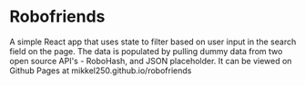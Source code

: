 # Robofriends
A simple React app that uses state to filter based on user input in the search field on the page. 
The data is populated by pulling dummy data from two open source API's - RoboHash, and JSON placeholder.
It can be viewed on Github Pages at mikkel250.github.io/robofriends

